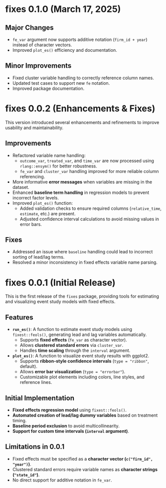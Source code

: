 # fixes 0.1.0 (March 17, 2025)

## Major Changes
- `fe_var` argument now supports additive notation (`firm_id + year`) instead of character vectors.
- Improved `plot_es()` efficiency and documentation.

## Minor Improvements
- Fixed cluster variable handling to correctly reference column names.
- Updated test cases to support new `fe` notation.
- Improved package documentation.

# fixes 0.0.2 (Enhancements & Fixes)

This version introduced several enhancements and refinements to improve usability and maintainability.

## Improvements
- Refactored variable name handling:
  - `outcome_var`, `treated_var`, and `time_var` are now processed using `rlang::ensym()` for better robustness.
  - `fe_var` and `cluster_var` handling improved for more reliable column referencing.
- More informative **error messages** when variables are missing in the dataset.
- Enhanced **baseline term handling** in regression models to prevent incorrect factor levels.
- Improved `plot_es()` function:
  - Added validation checks to ensure required columns (`relative_time`, `estimate`, etc.) are present.
  - Adjusted confidence interval calculations to avoid missing values in error bars.

## Fixes
- Addressed an issue where `baseline` handling could lead to incorrect sorting of lead/lag terms.
- Resolved a minor inconsistency in fixed effects variable name parsing.

# fixes 0.0.1 (Initial Release)

This is the first release of the `fixes` package, providing tools for estimating and visualizing event study models with fixed effects.

## Features
- **`run_es()`**: A function to estimate event study models using `fixest::feols()`, generating lead and lag variables automatically.
  - Supports **fixed effects** (`fe_var` as character vector).
  - Allows **clustered standard errors** via `cluster_var`.
  - Handles **time scaling** through the `interval` argument.
- **`plot_es()`**: A function to visualize event study results with ggplot2.
  - Supports **ribbon-style confidence intervals** (`type = "ribbon"`, default).
  - Allows **error bar visualization** (`type = "errorbar"`).
  - Customizable plot elements including colors, line styles, and reference lines.

## Initial Implementation
- **Fixed effects regression model** using `fixest::feols()`.
- **Automated creation of lead/lag dummy variables** based on treatment timing.
- **Baseline period exclusion** to avoid multicollinearity.
- **Support for custom time intervals (`interval` argument)**.

## Limitations in 0.0.1
- Fixed effects must be specified as a **character vector (`c("firm_id", "year")`)**.
- Clustered standard errors require variable names as **character strings (`"state_id"`)**.
- No direct support for additive notation in `fe_var`.

